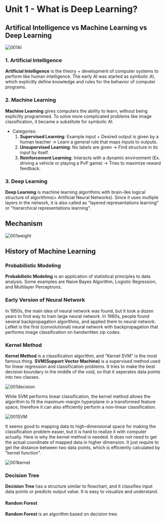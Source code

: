 # Unit 1 - What is Deep Learning?
## Artifical Intelligence vs Machine Learning vs Deep Learning
![001AI](https://user-images.githubusercontent.com/48712088/204151390-2e189e8b-1dd3-405f-b2fd-cec9d6b6f1f0.png)

### 1. Artificial Intelligence
**Artificial Intelligence** is the theory + development of computer systems to perform like human intelligence. The early AI was started as symbolic AI, which explicitly define knowledge and rules for the behavior of computer programs.

### 2. Machine Learning
**Machine Learning** gives computers the ability to learn, without being explicitly programmed. To solve more complicated problems like image classification, it became a substitute for symbolic AI.

* Categories:
  1. **Supervised Learning**: Example input + Desired output is given by a human teacher → Learn a general rule that maps inputs to outputs.
  2. **Unsupervised Learning**: No labels are given → Find structure in its input by itself.
  3. **Reinforcement Learning**: Interacts with a dynamic environment (Ex. driving a vehicle or playing a PvP game) → Tries to maximize reward feedback.

### 3. Deep Learning
**Deep Learning** is machine learning algorithms with brain-like logical structure of algorithms(= Artificial Neural Networks).
Since it uses multiple layers in the network, it is also called as "layered representations learning" or "hierarchical representations learning".

## Mechanism
![001weight](https://user-images.githubusercontent.com/48712088/202853688-a912b524-b96a-4b06-b53f-af35fcdcc51c.jpg)

## History of Machine Learning
### Probabilistic Modeling
**Probabilistic Modeling** is an application of statistical principles to data analysis. Some examples are Naive Bayes Algorithm, Logistic Regression, and Multilayer Perceptrons.

### Early Version of Neural Network
In 1950s, the main idea of neural network was found, but it took a dozen years to find way to train large neural network.
In 1980s, people found several backpropagation algorithms, and applied them to neural network.
LeNet is the first (convolutional) neural network with backpropagation that performs image classification on handwritten zip codes.

### Kernel Method
**Kernel Method** is a classification algorithm, and "Kernel SVM" is the most famous thing.
**SVM(Support Vector Machine)** is a supervised method used for linear regression and classification problems. It tries to make the best decision boundary in the middle of the void, so that it seperates data points into two classes.

![001decision](https://user-images.githubusercontent.com/48712088/204344699-a420297d-747d-4284-a375-19026181bf48.jpg)

While SVM performs linear classification, the kernel method allows the algorithm to fit the maximum-margin hyperplane in a transformed feature space, therefore it can also efficiently perform a non-linear classification.

![001SVM](https://user-images.githubusercontent.com/48712088/204521791-7cea8193-45d8-4730-a2eb-10ad6c8c735d.jpg)

It seems good to mapping data to high-dimensional space for making the classification problem easier, but it is hard to realize it with computer actually. Here is why the kernel method is needed. It does not need to get the actual coordinate of mapped data in higher dimension. It just require to get the distance between two data points, which is efficiently calculated by "kernel function".

![001kernel](https://user-images.githubusercontent.com/48712088/205038180-5f0f0a44-68f7-4cdc-8c9e-bdeb8af0316b.jpg)

### Decision Tree
**Decision Tree** has a structure similar to flowchart, and it classifies input data points or predicts output value.
It is easy to visualize and understand.

#### Random Forest
**Random Forest** is an algorithm based on decision tree.
